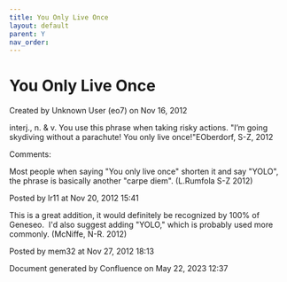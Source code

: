 ```yaml
---
title: You Only Live Once
layout: default
parent: Y
nav_order:
---
```


# You Only Live Once

Created by  Unknown User (eo7) on Nov 16, 2012

interj., n. &amp; v. You use this phrase when taking risky actions. &quot;I’m going skydiving without a parachute! You only live once!&quot;EOberdorf, S-Z, 2012

Comments:

Most people when saying &quot;You only live once&quot; shorten it and say &quot;YOLO&quot;, the phrase is basically another &quot;carpe diem&quot;. (L.Rumfola S-Z 2012)

Posted by lr11 at Nov 20, 2012 15:41

This is a great addition, it would definitely be recognized by 100% of Geneseo.  I'd also suggest adding &quot;YOLO,&quot; which is probably used more commonly. (McNiffe, N-R. 2012)

Posted by mem32 at Nov 27, 2012 18:13

Document generated by Confluence on May 22, 2023 12:37


